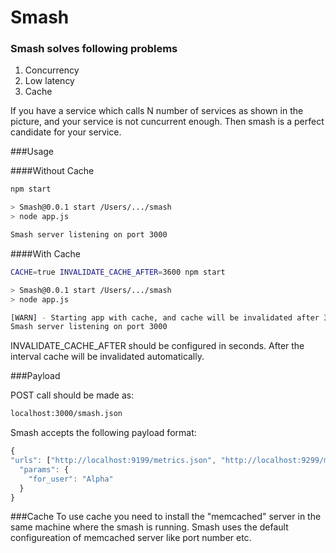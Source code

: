 Smash
=====

### Smash solves following problems

1. Concurrency
2. Low latency
3. Cache


If you have a service which calls N number of services as shown in the picture, and your service is not cuncurrent
enough. Then smash is a perfect candidate for your service.

###Usage

####Without Cache

```bash
npm start

> Smash@0.0.1 start /Users/.../smash
> node app.js

Smash server listening on port 3000
```

####With Cache

```bash
CACHE=true INVALIDATE_CACHE_AFTER=3600 npm start                                                                                                                                                130 ↵

> Smash@0.0.1 start /Users/.../smash
> node app.js

[WARN] - Starting app with cache, and cache will be invalidated after 3600 seconds.
Smash server listening on port 3000
```

INVALIDATE_CACHE_AFTER should be configured in seconds. After the interval cache will be invalidated automatically.

###Payload

POST call should be made as: 

```bash
localhost:3000/smash.json
```

Smash accepts the following payload format:

```javascript
{
"urls": ["http://localhost:9199/metrics.json", "http://localhost:9299/metrics.json", ....], 
  "params": {
    "for_user": "Alpha"
  }
}
```

###Cache
To use cache you need to install the "memcached" server in the same machine where the smash is running.
Smash uses the default configureation of memcached server like port number etc.






